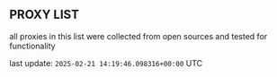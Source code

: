 ## PROXY LIST

all proxies in this list were collected from open sources and tested for functionality

last update: `2025-02-21 14:19:46.098316+00:00` UTC